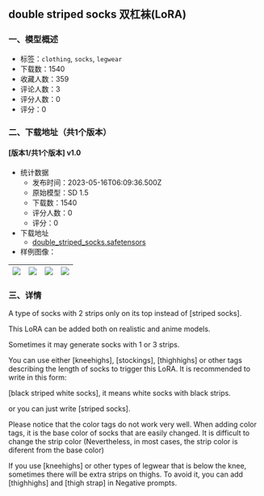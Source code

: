 ## double striped socks 双杠袜(LoRA)
### 一、模型概述

- 标签：`clothing`, `socks`, `legwear`
- 下载数：1540
- 收藏人数：359
- 评论人数：3
- 评分人数：0
- 评分：0

### 二、下载地址（共1个版本）

#### [版本1/共1个版本] v1.0

- 统计数据
  - 发布时间：2023-05-16T06:09:36.500Z
  - 原始模型：SD 1.5
  - 下载数：1540
  - 评分人数：0
  - 评分：0
- 下载地址
  - [double_striped_socks.safetensors](https://civitai.com/api/download/models/71245)
- 样例图像：

| <img src="https://image.civitai.com/xG1nkqKTMzGDvpLrqFT7WA/ea4f6ea3-c44b-487b-a3a6-07d3de1badbf/width=450/796124.jpeg" /> | <img src="https://image.civitai.com/xG1nkqKTMzGDvpLrqFT7WA/ba5ba0a4-4972-4f0a-a1cc-aedc8fde6153/width=450/796125.jpeg" /> | <img src="https://image.civitai.com/xG1nkqKTMzGDvpLrqFT7WA/39a410f3-872e-4ece-909d-9e8196739386/width=450/796127.jpeg" /> | <img src="https://image.civitai.com/xG1nkqKTMzGDvpLrqFT7WA/813aa400-9ffe-4626-8598-9a0fd3e23572/width=450/796128.jpeg" /> |
| ---- | ---- | ---- | ---- |


### 三、详情
<p>A type of socks with 2 strips only on its top instead of [striped socks].</p><p></p><p>This LoRA can be added both on realistic and anime models.</p><p></p><p>Sometimes it may generate socks with 1 or 3 strips.</p><p></p><p>You can use either [kneehighs], [stockings], [thighhighs] or other tags describing the length of socks to trigger this LoRA. It is recommended to write in this form:</p><p>[black striped white socks], it means white socks with black strips.</p><p>or you can just write [striped socks]. </p><p></p><p>Please notice that the color tags do not work very well. When adding color tags, it is the base color of socks that are easily changed. It is difficult to change the strip color (Nevertheless, in most cases, the strip color is diferent from the base color)</p><p></p><p>If you use [kneehighs] or other types of legwear that is below the knee, sometimes there will be extra strips on thighs. To avoid it, you can add [thighhighs] and [thigh strap] in Negative prompts.</p>